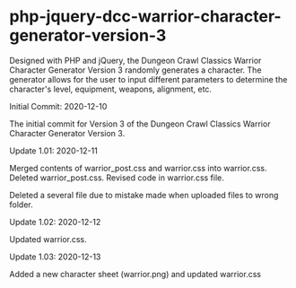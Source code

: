 # php-jquery-dcc-warrior-character-generator-version-3
Designed with PHP and jQuery, the Dungeon Crawl Classics Warrior Character Generator Version 3 randomly generates a character. The generator allows for the user to input different parameters to determine the character's level, equipment, weapons, alignment, etc.

Initial Commit: 2020-12-10

The initial commit for Version 3 of the Dungeon Crawl Classics Warrior Character Generator Version 3.

Update 1.01: 2020-12-11

Merged contents of warrior_post.css and warrior.css into warrior.css.  Deleted warrior_post.css.  Revised code in warrior.css file.

Deleted a several file due to mistake made when uploaded files to wrong folder.

Update 1.02: 2020-12-12

Updated warrior.css.

Update 1.03: 2020-12-13

Added a new character sheet (warrior.png) and updated warrior.css
